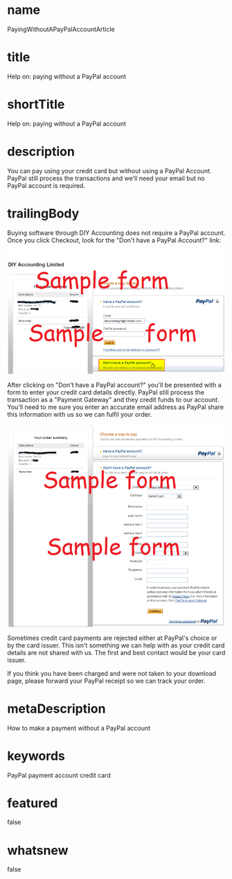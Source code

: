 # name
PayingWithoutAPayPalAccountArticle

# title
Help on: paying without a PayPal account

# shortTitle
Help on: paying without a PayPal account

# description
<span>You can pay using your credit card but without using a PayPal Account. PayPal still process the transactions and we'll need your email but no PayPal account is required.</span>

# trailingBody
<p>Buying software through DIY Accounting does not require a PayPal account. Once you click Checkout, look for the "Don't have a PayPal Account?" link:</p>
<p>
    <span><img alt='Pay without a PayPal account.png' src='assets/Pay without a PayPal account.png'/></span>
</p>
<p>After clicking on "Don't have a PayPal account?" you'll be presented with a form to enter your credit card details directly. PayPal still process the transaction as a "Payment Gateway" and they credit funds to our account. You'll need to me sure you enter an accurate email address as PayPal share this information with us so we can&nbsp;fulfil your order.</p>
<p>
    <span><img alt="Pay without a PayPal account. payment.png" src='assets/2720353.png'></span>
</p>
<p>Sometimes credit card payments are rejected either at PayPal's choice or by the card issuer. This isn't something we can help with as your credit card details are not shared with us. The first and best contact would be your card issuer.</p>
<p>If you think you have been charged and were not taken to your download page, please forward your PayPal receipt so we can track your order.</p>


# metaDescription
How to make a payment without a PayPal account

# keywords
PayPal payment account credit card

# featured
false

# whatsnew
false
